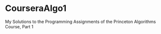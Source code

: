 # CourseraAlgo1
My Solutions to the Programming Assignments of the Princeton Algorithms Course, Part 1
